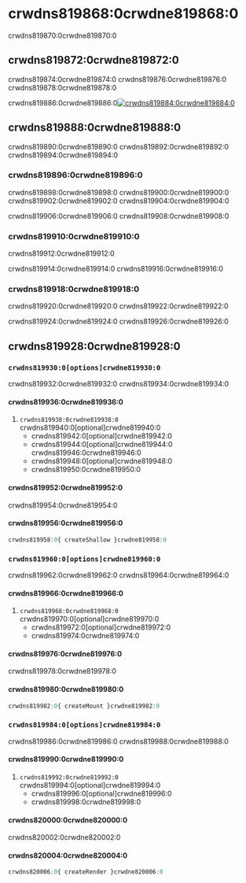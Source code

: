 # crwdns819868:0crwdne819868:0

<p class="description">crwdns819870:0crwdne819870:0</p>

## crwdns819872:0crwdne819872:0

crwdns819874:0crwdne819874:0 crwdns819876:0crwdne819876:0 crwdns819878:0crwdne819878:0

crwdns819886:0crwdne819886:0[![crwdns819884:0crwdne819884:0](crwdns819882:0crwdne819882:0)](crwdns819880:0crwdne819880:0)

## crwdns819888:0crwdne819888:0

crwdns819890:0crwdne819890:0 crwdns819892:0crwdne819892:0 crwdns819894:0crwdne819894:0

### crwdns819896:0crwdne819896:0

crwdns819898:0crwdne819898:0 crwdns819900:0crwdne819900:0 crwdns819902:0crwdne819902:0 crwdns819904:0crwdne819904:0

crwdns819906:0crwdne819906:0 crwdns819908:0crwdne819908:0

### crwdns819910:0crwdne819910:0

crwdns819912:0crwdne819912:0

crwdns819914:0crwdne819914:0 crwdns819916:0crwdne819916:0

### crwdns819918:0crwdne819918:0

crwdns819920:0crwdne819920:0 crwdns819922:0crwdne819922:0

crwdns819924:0crwdne819924:0 crwdns819926:0crwdne819926:0

## crwdns819928:0crwdne819928:0

### `crwdns819930:0[options]crwdne819930:0`

crwdns819932:0crwdne819932:0 crwdns819934:0crwdne819934:0

#### crwdns819936:0crwdne819936:0

1. `crwdns819938:0crwdne819938:0` crwdns819940:0[optional]crwdne819940:0 
    - crwdns819942:0[optional]crwdne819942:0
    - crwdns819944:0[optional]crwdne819944:0 crwdns819946:0crwdne819946:0
    - crwdns819948:0[optional]crwdne819948:0
    - crwdns819950:0crwdne819950:0

#### crwdns819952:0crwdne819952:0

crwdns819954:0crwdne819954:0

#### crwdns819956:0crwdne819956:0

```jsx
crwdns819958:0{ createShallow }crwdne819958:0
```

### `crwdns819960:0[options]crwdne819960:0`

crwdns819962:0crwdne819962:0 crwdns819964:0crwdne819964:0

#### crwdns819966:0crwdne819966:0

1. `crwdns819968:0crwdne819968:0` crwdns819970:0[optional]crwdne819970:0 
    - crwdns819972:0[optional]crwdne819972:0
    - crwdns819974:0crwdne819974:0

#### crwdns819976:0crwdne819976:0

crwdns819978:0crwdne819978:0

#### crwdns819980:0crwdne819980:0

```jsx
crwdns819982:0{ createMount }crwdne819982:0
```

### `crwdns819984:0[options]crwdne819984:0`

crwdns819986:0crwdne819986:0 crwdns819988:0crwdne819988:0

#### crwdns819990:0crwdne819990:0

1. `crwdns819992:0crwdne819992:0` crwdns819994:0[optional]crwdne819994:0 
    - crwdns819996:0[optional]crwdne819996:0
    - crwdns819998:0crwdne819998:0

#### crwdns820000:0crwdne820000:0

crwdns820002:0crwdne820002:0

#### crwdns820004:0crwdne820004:0

```jsx
crwdns820006:0{ createRender }crwdne820006:0
```